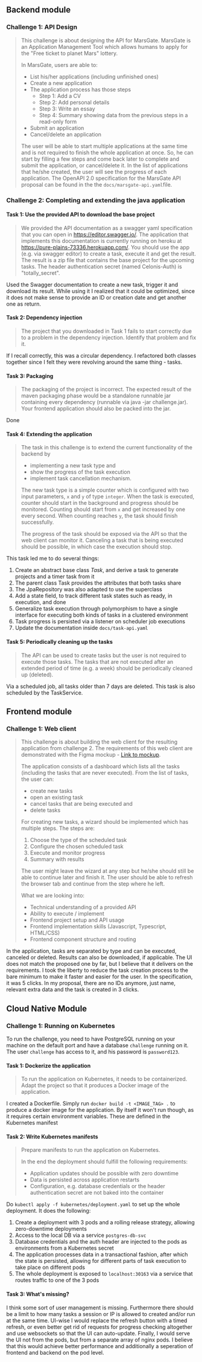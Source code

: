 ## Backend module

### Challenge 1: API Design

> This challenge is about designing the API for MarsGate. MarsGate is an Application Management Tool which allows humans to apply for the "Free ticket to planet Mars" lottery.
> 
> In MarsGate, users are able to:
> - List his/her applications (including unfinished ones)
> - Create a new application
> - The application process has those steps
>     - Step 1: Add a CV
>     - Step 2: Add personal details
>     - Step 3: Write an essay
>     - Step 4: Summary showing data from the previous steps in a read-only form
> - Submit an application
> - Cancel/delete an application
> 
> The user will be able to start multiple applications at the same time and is not required to finish the whole application at once. So, he can start by filling a few steps and come back later to complete and submit the application, or cancel/delete it. In the list of applications that he/she created, the user will see the progress of each application.
The OpenAPI 2.0 specification for the MarsGate API proposal can be found in the the `docs/marsgate-api.yaml`file.

### Challenge 2: Completing and extending the java application

#### Task 1: Use the provided API to download the base project
> We provided the API documentation as a swagger yaml specification that you can open in https://editor.swagger.io/. The application that implements this documentation is currently running on heroku at https://pure-plains-73336.herokuapp.com/. You should use the app (e.g. via swagger editor) to create a task, execute it and get the result. The result is a zip file that contains the base project for the upcoming tasks. The header authentication secret (named Celonis-Auth) is "totally_secret".

Used the Swagger documentation to create a new task, trigger it and download its result.
While using it I realized that it could be optimized, since it does not make sense to provide an ID or creation date and get another one as return.

#### Task 2: Dependency injection
> The project that you downloaded in Task 1 fails to start correctly due to a problem in the dependency injection.
> Identify that problem and fix it.

If I recall correctly, this was a circular dependency.
I refactored both classes together since I felt they were revolving around the same thing - tasks.

#### Task 3: Packaging
> The packaging of the project is incorrect. The expected result of the maven packaging phase
> would be a standalone runnable jar containing every dependency (runnable via java -jar challenge.jar).
> Your frontend application should also be packed into the jar.

Done

#### Task 4: Extending the application
> The task in this challenge is to extend the current functionality of the backend by
> - implementing a new task type and
> - show the progress of the task execution
> - implement task cancellation mechanism.
>
> The new task type is a simple counter which is configured with two input parameters, `x` and `y` of type `integer`. When the task is executed, counter should start in the background and progress should be monitored. Counting should start from `x` and get increased by one every second. When counting reaches `y`, the task should finish successfully.
>
> The progress of the task should be exposed via the API so that the web client can monitor it. Canceling a task that is being executed should be possible, in which case the execution should stop.

This task led me to do several things:
1. Create an abstract base class _Task_, and derive a task to generate projects and a timer task from it
2. The parent class Task provides the attributes that both tasks share
4. The JpaRepository was also adapted to use the superclass
4. Add a state field, to track different task states such as ready, in execution, and done
4. Generalize task execution through polymorphism to have a single interface for executing both kinds of tasks in a clustered environment
4. Task progress is persisted via a listener on scheduler job executions
5. Update the documentation inside `docs/task-api.yaml`

#### Task 5: Periodically cleaning up the tasks
> The API can be used to create tasks but the user is not required to execute those tasks. The tasks that are not executed after an extended period of time (e.g. a week) should be periodically cleaned up (deleted).

Via a scheduled job, all tasks older than 7 days are deleted.
This task is also scheduled by the TaskService.

## Frontend module
### Challenge 1: Web client
> This challenge is about building the web client for the resulting application from challenge 2.
> The requirements of this web client are demonstrated with the Figma mockup - [Link to mockup](https://www.figma.com/proto/QU16smviKOMZek8twvbxw1ap/Full-stack---challenge-02).
> 
> The application consists of a dashboard which lists all the tasks (including the tasks that are never executed). From the list of tasks, the user can:
> - create new tasks
> - open an existing task
> - cancel tasks that are being executed and
> - delete tasks
> 
> For creating new tasks, a wizard should be implemented which has multiple steps. The steps are:
> 1. Choose the type of the scheduled task
> 2. Configure the chosen scheduled task
> 3. Execute and monitor progress
> 4. Summary with results
> 
> The user might leave the wizard at any step but he/she should still be able to continue later and finish it. The user should be able to refresh the browser tab and continue from the step where he left.
> 
> What we are looking into:
> - Technical understanding of a provided API
> - Ability to execute / implement
> - Frontend project setup and API usage
> - Frontend implementation skills (Javascript, Typescript, HTML/CSS)
> - Frontend component structure and routing

In the application, tasks are separated by type and can be executed, canceled or deleted.
Results can also be downloaded, if applicable.
The UI does not match the proposed one by far, but I believe that it delivers on the requirements.
I took the liberty to reduce the task creation process to the bare minimum to make it faster and easier for the user. In the specification, it was 5 clicks. In my proposal, there are no IDs anymore, just name, relevant extra data and the task is created in 3 clicks.

## Cloud Native Module
### Challenge 1: Running on Kubernetes
To run the challenge, you need to have PostgreSQL running on your machine on the default port
and have a database ``challenge`` running on it. The user `challenge` has access to it,
and his password is `password123`. 

#### Task 1: Dockerize the application
> To run the application on Kubernetes, it needs to be containerized.
> Adapt the project so that it produces a Docker image of the application.

I created a Dockerfile. Simply run `docker build -t <IMAGE_TAG> .`  to produce a docker image for the application.
By itself it won't run though, as it requires certain environment variables. These are defined in the Kubernetes manifest

#### Task 2: Write Kubernetes manifests
> Prepare manifests to run the application on Kubernetes.
> 
> In the end the deployment should fulfill the following requirements:
> - Application updates should be possible with zero downtime
> - Data is persisted across application restarts
> - Configuration, e.g. database credentials or the header authentication secret are not baked into the container

Do `kubectl apply -f kubernetes/deployment.yaml` to set up the whole deployment. It does the following:

1. Create a deployment with 3 pods and a rolling release strategy, allowing zero-downtime deployments
2. Access to the local DB via a service `postgres-db-svc`
3. Database credentials and the auth header are injected to the pods as environments from a Kubernetes secret
4. The application processes data in a transactional fashion, after which the state is persisted, allowing for different parts of task execution to take place on different pods
5. The whole deployment is exposed to `localhost:30163` via a service that routes traffic to one of the 3 pods

#### Task 3: What's missing?
I think some sort of user management is missing.
Furthermore there should be a limit to how many tasks a session
or IP is allowed to created and/or run at the same time.
UI-wise I would replace the refresh button with a timed refresh, or even better get rid of requests for progress checking altogether and use websockets so that the UI can auto-update.
Finally, I would serve the UI not from the pods, but from a separate array of nginx pods.
I believe that this would achieve better performance and additionally a seperation of frontend and backend on the pod level.